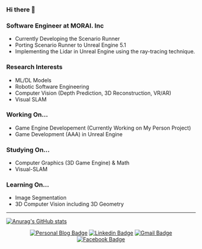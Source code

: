 ### Hi there 👋

### Software Engineer at MORAI. Inc
- Currently Developing the Scenario Runner
- Porting Scenario Runner to Unreal Engine 5.1
- Implementing the Lidar in Unreal Engine using the ray-tracing technique.

### Research Interests
- ML/DL Models
- Robotic Software Engineering
- Computer Vision (Depth Prediction, 3D Reconstruction, VR/AR)
- Visual SLAM

### Working On...
- Game Engine Developement (Currently Working on My Person Project)
- Game Development (AAA) in Unreal Engine

### Studying On...
- Computer Graphics (3D Game Engine) & Math
- Visual-SLAM

### Learning On...
- Image Segmentation
- 3D Computer Vision including 3D Geometry
---

[![Anurag's GitHub stats](https://github-readme-stats.vercel.app/api?username=sjang1594)](https://github.com/sjang1594/github-readme-stats)

<div align=center>
  
[![Personal Blog Badge](http://img.shields.io/badge/-Tech%20blog-black?style=flat-square&logo=github&link=https://sjang1594.github.io/)](https://sjang1594.github.io/)
[![Linkedin Badge](https://img.shields.io/badge/-LinkedIn-blue?style=flat-square&logo=Linkedin&logoColor=white&link=https://https:www.linkedin.com/in/seungho-jang-41b3b9145/)](https://www.linkedin.com/in/seungho-jang-41b3b9145/) 
[![Gmail Badge](https://img.shields.io/badge/-Gmail-d14836?style=flat-square&logo=Gmail&logoColor=white&link=mailto:snugyun01@gmail.com)](mailto:sjang1594@gmail.com)
[![Facebook Badge](https://img.shields.io/badge/facebook-1877f2?style=flat-square&logo=facebook&logoColor=white&link=https://www.facebook.com/sjang1594)](https://www.facebook.com/sjang1594)

</div>
